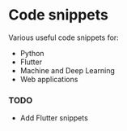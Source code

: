 # Code snippets
Various useful code snippets for:
  - Python
  - Flutter
  - Machine and Deep Learning
  - Web applications

### TODO
  - Add Flutter snippets

